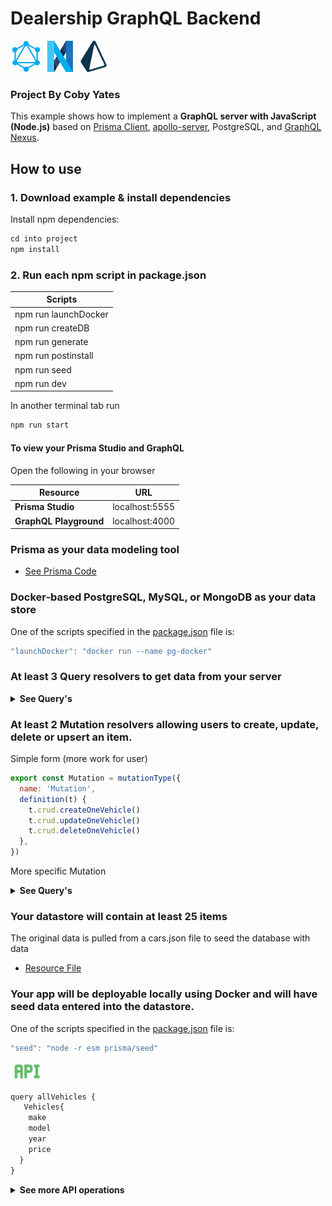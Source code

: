 # Dealership GraphQL Backend

<img src="./assets/graphql.png" alt="GraphQL" title="GraphQL" height="50">
<img src="./assets/nexus.png" alt="GraphQL" title="GraphQL" height="50">
<img src="./assets/prisma.png" alt="GraphQL" title="GraphQL" height="50">

### Project By Coby Yates

This example shows how to implement a **GraphQL server with JavaScript (Node.js)** based on [Prisma Client](https://github.com/prisma/prisma2/blob/master/docs/prisma-client-js/api.md), [apollo-server](https://www.apollographql.com/docs/apollo-server/), PostgreSQL, and [GraphQL Nexus](https://nexus.js.org/).

## How to use

### 1. Download example & install dependencies

Install npm dependencies:

```javascript
cd into project
npm install
```

### 2. Run each npm script in package.json

| Scripts              |
| -------------------- |
| npm run launchDocker |
| npm run createDB     |
| npm run generate     |
| npm run postinstall  |
| npm run seed         |
| npm run dev          |

In another terminal tab run

```javascript
npm run start
```

#### To view your Prisma Studio and GraphQL

Open the following in your browser

| Resource               |      URL       |
| ---------------------- | :------------: |
| **Prisma Studio**      | localhost:5555 |
| **GraphQL Playground** | localhost:4000 |

### Prisma as your data modeling tool

- [See Prisma Code](./prisma)

### Docker-based PostgreSQL, MySQL, or MongoDB as your data store

One of the scripts specified in the [package.json](./package.json) file is:
```javascript
"launchDocker": "docker run --name pg-docker"
```

### At least 3 Query resolvers to get data from your server

<Details><Summary><strong>See Query's</strong></Summary>

```js
t.field('Vehicle', {
  type: 'Vehicle',
  nullable: true,
  args: { id: idArg() },
  resolve: (parent, { id }, ctx) => {
    return ctx.prisma.vehicle.findOne({
      where: {
        id,
      },
    })
  },
})
```

```javascript
t.list.field('Vehicles', {
  type: 'Vehicle',
  args: {
    searchString: stringArg({ nullable: true }),
  },
  resolve: (parent, { searchString }, ctx) => {
    return ctx.prisma.vehicle.findMany({
      where: {
        OR: [{ make: { contains: searchString } }],
      },
    })
  },
})
```

</DETAILS>

### At least 2 Mutation resolvers allowing users to create, update, delete or upsert an item.

Simple form (more work for user)

```js
export const Mutation = mutationType({
  name: 'Mutation',
  definition(t) {
    t.crud.createOneVehicle()
    t.crud.updateOneVehicle()
    t.crud.deleteOneVehicle()
  },
})
```

More specific Mutation
<Details><Summary><strong>See Query's</strong></Summary>

```javascript
export const Mutation = mutationType({
    name: 'Mutation',
    definition(t) {
        t.crud.deleteOneVehicle()
        t.field('createVehicle', {
          type: 'Vehicle',
          args: {
            make: stringArg({ nullable: false }),
            model: stringArg({ nullable: false }),
            year: stringArg({ nullable: false }),
            topSpeed: stringArg(),
            power: stringArg(),
            weight: stringArg(),
            engine: stringArg(),
            torque: stringArg(),
            sixty: stringArg(),
            price: stringArg(),
            vtype: stringArg(),
          },
          resolve: (
            parent,
            { make, model, year, topSpeed, power, weight, engine, torque, sixty, price, vtype, },
            ctx,
          ) => {
            return ctx.prisma.vehicle.create({
              data: { make, model, year, topSpeed, power, weight, engine, torque, sixty, price, vtype, },
            })
          },
        })
```
</Details>

### Your datastore will contain at least 25 items

The original data is pulled from a cars.json file to seed the database with data
- [Resource File](./prisma/cars.json)

### Your app will be deployable locally using Docker and will have seed data entered into the datastore.

One of the scripts specified in the [package.json](./package.json) file is:
```javascript
"seed": "node -r esm prisma/seed"
```

<img src="./assets/api.png" alt="GraphQL" title="GraphQL" height="30">

```js
query allVehicles {
   Vehicles{
    make
    model
    year
    price
  }
}
```

<Details><Summary><strong>See more API operations</strong></Summary>

### Create a single vehicle

```javascript
mutation createVehicle {
  createOneVehicle(
    data: {
      vtype: "truck"
      make: "Ford"
      model: "Raptor"
      year: "2020"
      topSpeed: "107"
      power: "450"
      weight: "5508"
      engine: "V6"
      torque: "510"
      sixty: "5.1"
      price: "53455"
    }
  ) {
    id
    createdAt
    make
    model
  }
}
```

### Update a vehicle by id

```javascript
mutation updateVehicle {
  updateOneVehicle(
    where: { id: "ck8zxk14o0000g4uatar505o1" }
    data: {
      vtype: "truck"
      make: "Ford"
      model: "Raptor"
      year: "2020"
      topSpeed: "107"
      power: "450"
      weight: "5508"
      engine: "V6"
      torque: "510"
      sixty: "5.1"
      price: "53455"
    }
  ) {
    createdAt
    make
    model
    power
  }
}
```

### Delete a single vehicle by id

```javascript
mutation deleteVehicle {
  deleteOneVehicle(where: { id: "ck8zx6h870019scua3gmu7740" }) {
    id
    make
  }
}
```

### Find one vehicle by id

```javascript
query filterVehicle {
  Vehicle(id: "ck8zymjtg0000b8uakdhq5p6z") {
    make
    model
    year
    price
    vtype
  }
}
```

### Search by any type of make

```javascript
query filterVehicles {
  Vehicles(searchString: "Ford") {
    make
    model
    year
    price
  }
}
```

</Details>
